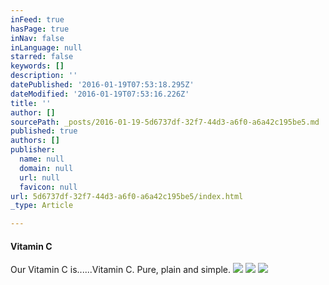 ```yaml
---
inFeed: true
hasPage: true
inNav: false
inLanguage: null
starred: false
keywords: []
description: ''
datePublished: '2016-01-19T07:53:18.295Z'
dateModified: '2016-01-19T07:53:16.226Z'
title: ''
author: []
sourcePath: _posts/2016-01-19-5d6737df-32f7-44d3-a6f0-a6a42c195be5.md
published: true
authors: []
publisher:
  name: null
  domain: null
  url: null
  favicon: null
url: 5d6737df-32f7-44d3-a6f0-a6a42c195be5/index.html
_type: Article

---
```

#### Vitamin C

Our Vitamin C is......Vitamin C. Pure, plain and simple.
![](https://the-grid-user-content.s3-us-west-2.amazonaws.com/474a28ad-ebd7-48d3-a78f-717530345009.jpg)
![](https://the-grid-user-content.s3-us-west-2.amazonaws.com/eda311d8-9e74-4fad-973f-13b5cccad05f.jpg)
![](https://the-grid-user-content.s3-us-west-2.amazonaws.com/8133d5a4-b760-4954-b57f-3bf91f83f116.jpg)